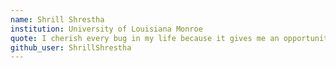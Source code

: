 ```yaml
---
name: Shrill Shrestha
institution: University of Louisiana Monroe
quote: I cherish every bug in my life because it gives me an opportunity to learn (and sometimes to make songs xD).😄
github_user: ShrillShrestha
---
```

